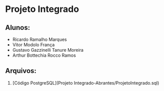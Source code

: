 # Projeto Integrado
## Alunos: 
- Ricardo Ramalho Marques
- Vitor Modolo França
- Gustavo Gazzinelli Tanure Moreira
- Arthur Bottechia Rocco Ramos

## Arquivos:
1. [Código PostgreSQL](Projeto Integrado-Abrantes/ProjetoIntegrado.sql)
